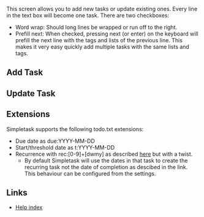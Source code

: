 This screen allows you to add new tasks or update existing ones. Every line in the text box will become one task. There are two checkboxes:

* Word wrap: Should long lines be wrapped or run off to the right.
* Prefill next: When checked, pressing next (or enter) on the keyboard will prefill the next line with the 
 tags and lists of the previous line. This makes it very easy quickly add multiple tasks with the same lists and tags.


Add Task
--------



Update Task
-----------


Extensions
----------

Simpletask supports the following todo.txt extensions:

-   Due date as due:YYYY-MM-DD
-   Start/threshold date as t:YYYY-MM-DD
-   Recurrence with rec:[0-9]+[dwmy] as described [here](https://github.com/bram85/todo.txt-tools/wiki/Recurrence) but with a twist.
    -   By default Simpletask will use the dates in that task to create the recurring task not the date of completion as descibed in the link. This behaviour can be configured from the settings.

Links
-----

- [Help index](./index.md)

